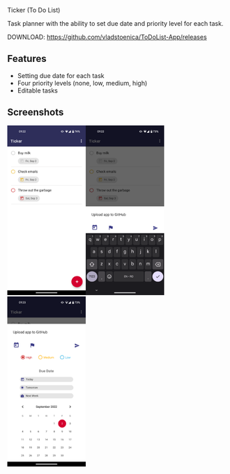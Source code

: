 Ticker (To Do List)

Task planner with the ability to set due date and priority level for each task.

DOWNLOAD: https://github.com/vladstoenica/ToDoList-App/releases


## Features

- Setting due date for each task
- Four priority levels (none, low, medium, high)
- Editable tasks


## Screenshots

<img src="/previews/ss1.png" width="180px"><img src="/previews/ss2.png" width="180px"><img src="/previews/ss3.png" width="180px"> 